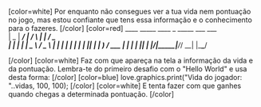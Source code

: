[color=white]
Por enquanto não consegues ver a tua vida nem pontuação no jogo, 
mas estou confiante que tens essa informação e o conhecimento
para o fazeres. 
[/color] [color=red]
     ____  _____ ____    _    _____ ___ ___  
    |  _ \| ____/ ___|  / \  |  ___|_ _/ _ \
    | | | |  _| \___ \ / _ \ | |_   | | | | |
    | |_| | |___ ___) / ___ \|  _|  | | |_| |
    |____/|_____|____/_/   \_\_|   |___\___/

[/color] [color=white]
Faz com que apareça na tela a informação da vida e da pontuação.
Lembra-te do primeiro desafio com o "Hello World" e usa desta forma:
[/color] [color=blue]
    love.graphics.print("Vida do jogador: "..vidas, 100, 100);
[/color] [color=white]
E tenta fazer com que ganhes quando chegas a determinada pontuação.
[/color]
